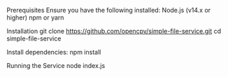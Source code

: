 Prerequisites
Ensure you have the following installed:
Node.js (v14.x or higher)
npm or yarn

Installation
git clone https://github.com/opencpv/simple-file-service.git
cd simple-file-service

Install dependencies:
npm install

Running the Service
node index.js
